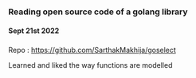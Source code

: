 
### Reading open source code of a golang library 

#### Sept 21st 2022

### 

Repo : https://github.com/SarthakMakhija/goselect

Learned and liked the way functions are modelled 

